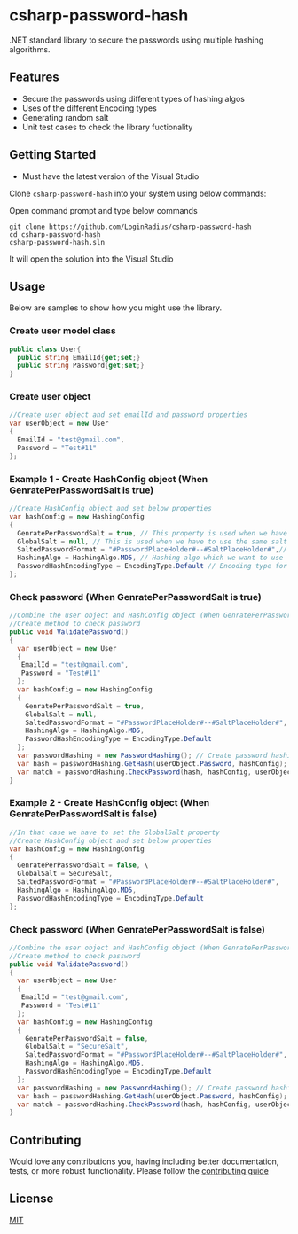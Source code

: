 # csharp-password-hash
.NET standard library to secure the passwords using multiple hashing algorithms.

## Features
* Secure the passwords using different types of hashing algos
* Uses of the different Encoding types
* Generating random salt
* Unit test cases to check the library fuctionality

## Getting Started
* Must have the latest version of the Visual Studio

Clone `csharp-password-hash` into your system using below commands:

Open command prompt and type below commands
```
git clone https://github.com/LoginRadius/csharp-password-hash
cd csharp-password-hash
csharp-password-hash.sln
```
It will open the solution into the Visual Studio
## Usage
Below are samples to show how you might use the library.

### Create user model class
```C#
public class User{
  public string EmailId{get;set;}
  public string Password{get;set;}
}
```
### Create user object
```C#
//Create user object and set emailId and password properties
var userObject = new User
{
  EmailId = "test@gmail.com",
  Password = "Test#11"
};
```
### Example 1 - Create HashConfig object (When GenratePerPasswordSalt is true)
```C#
//Create HashConfig object and set below properties
var hashConfig = new HashingConfig
{
  GenratePerPasswordSalt = true, // This property is used when we have generate different password salt
  GlobalSalt = null, // This is used when we have to use the same salt for every password
  SaltedPasswordFormat = "#PasswordPlaceHolder#--#SaltPlaceHolder#",// Format which will be used in salted password 
  HashingAlgo = HashingAlgo.MD5, // Hashing algo which we want to use
  PasswordHashEncodingType = EncodingType.Default // Encoding type for password hashing
};
```
### Check password (When GenratePerPasswordSalt is true)
```C#
//Combine the user object and HashConfig object (When GenratePerPasswordSalt is true)
//Create method to check password
public void ValidatePassword()
{
  var userObject = new User
  {
   EmailId = "test@gmail.com",
   Password = "Test#11"
  };
  var hashConfig = new HashingConfig
  {
    GenratePerPasswordSalt = true,
    GlobalSalt = null,
    SaltedPasswordFormat = "#PasswordPlaceHolder#--#SaltPlaceHolder#",
    HashingAlgo = HashingAlgo.MD5,
    PasswordHashEncodingType = EncodingType.Default
  };
  var passwordHashing = new PasswordHashing(); // Create password hashing object
  var hash = passwordHashing.GetHash(userObject.Password, hashConfig); // GetHash for the password
  var match = passwordHashing.CheckPassword(hash, hashConfig, userObject.Password); //Check password
}
```

### Example 2 - Create HashConfig object (When GenratePerPasswordSalt is false)
```C#
//In that case we have to set the GlobalSalt property
//Create HashConfig object and set below properties
var hashConfig = new HashingConfig
{
  GenratePerPasswordSalt = false, \
  GlobalSalt = SecureSalt, 
  SaltedPasswordFormat = "#PasswordPlaceHolder#--#SaltPlaceHolder#",
  HashingAlgo = HashingAlgo.MD5, 
  PasswordHashEncodingType = EncodingType.Default 
};
```
### Check password (When GenratePerPasswordSalt is false)
```C#
//Combine the user object and HashConfig object (When GenratePerPasswordSalt is false)
//Create method to check password
public void ValidatePassword()
{
  var userObject = new User
  {
   EmailId = "test@gmail.com",
   Password = "Test#11"
  };
  var hashConfig = new HashingConfig
  {
    GenratePerPasswordSalt = false,
    GlobalSalt = "SecureSalt",
    SaltedPasswordFormat = "#PasswordPlaceHolder#--#SaltPlaceHolder#",
    HashingAlgo = HashingAlgo.MD5,
    PasswordHashEncodingType = EncodingType.Default
  };
  var passwordHashing = new PasswordHashing(); // Create password hashing object
  var hash = passwordHashing.GetHash(userObject.Password, hashConfig); // GetHash for the password
  var match = passwordHashing.CheckPassword(hash, hashConfig, userObject.Password); //Check password
}
```

## Contributing
Would love any contributions you, having including better documentation, tests, or more robust functionality. Please follow the [contributing guide](CONTRIBUTING.md)

## License
[MIT](LICENSE)